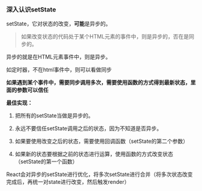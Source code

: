 ### 深入认识setState

setState，它对状态的改变，**可能**是异步的。

> 如果改变状态的代码处于某个HTML元素的事件中，则是异步的，否在是同步的。

异步的就是在HTML元素事件中，则是异步。

如定时器，不在html事件中，则可以看做同步


**如果遇到某个事件中，需要同步调用多次，需要使用函数的方式得到最新状态，里面的参数可以信任**

**最佳实现：**

1. 把所有的setState当做是异步的。

2. 永远不要信任setState调用之后的状态，因为不知道是否异步。

3. 如果要使用改变之后的状态，需要使用回调函数（setState的第二个参数）

4. 如果新的状态要根据之前的状态进行运算，使用函数的方式改变状态（setState的第一个函数）

React会对异步的setState进行优化，将多次setState进行合并（将多次状态改变完成后，再统一对state进行改变，然后触发render）